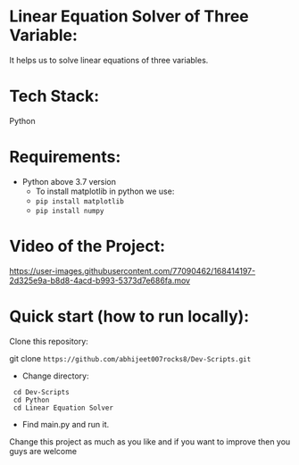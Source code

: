 # Linear Equation Solver of Three Variable:
  It helps us to solve linear equations of three variables.
  
# Tech Stack:
  Python
 
# Requirements:
  - Python above 3.7 version
       - To install matplotlib in python we use:
       -  ```pip install matplotlib```
       -  ```pip install numpy```

# Video of the Project:


https://user-images.githubusercontent.com/77090462/168414197-2d325e9a-b8d8-4acd-b993-5373d7e686fa.mov




# Quick start (how to run locally):

Clone this repository:

git clone ```https://github.com/abhijeet007rocks8/Dev-Scripts.git```
- Change directory:
```
 cd Dev-Scripts
 cd Python
 cd Linear Equation Solver
```
- Find main.py and run it.


Change this project as much as you like and if you want to improve then you guys are welcome
